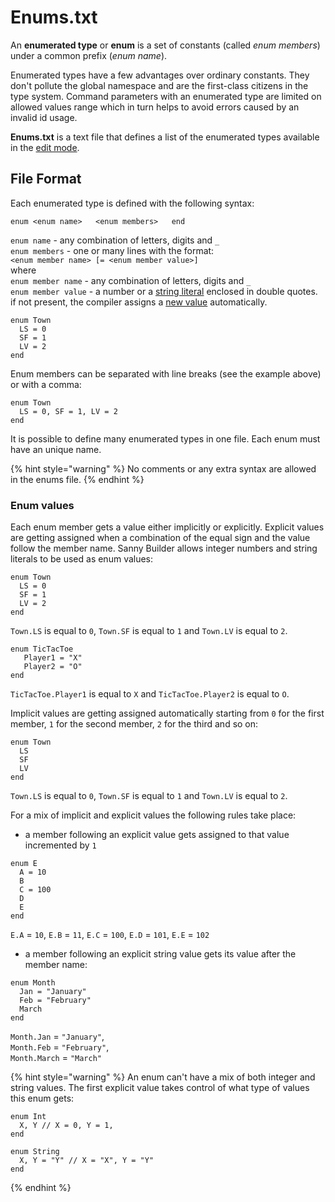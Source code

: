 # Enums.txt

An **enumerated type** or **enum** is a set of constants \(called _enum members_\) under a common prefix \(_enum name_\). 

Enumerated types have a few advantages over ordinary constants. They don't pollute the global namespace and are the first-class citizens in the type system. Command parameters with an enumerated type are limited on allowed values range which in turn helps to avoid errors caused by an invalid id usage.

**Enums.txt** is a text file that defines a list of the enumerated types available in the [edit mode](./).

## File Format

Each enumerated type is defined with the following syntax:

`enum <enum name>  
<enum members>  
end`

`enum name` -  any combination of letters, digits and `_`   
`enum members` - one or many lines with the format:  
    `<enum member name> [= <enum member value>]`   
    where  
    `enum member name` - any combination of letters, digits and `_`   
    `enum member value` - a number or a [string literal](../coding/data-types.md#string-literals) enclosed in double quotes. if not present, the compiler assigns a [new value](enums.txt.md#enum-values) automatically.

```text
enum Town
  LS = 0
  SF = 1
  LV = 2
end
```

Enum members can be separated with line breaks \(see the example above\) or with a comma:

```text
enum Town
  LS = 0, SF = 1, LV = 2
end
```

It is possible to define many enumerated types in one file. Each enum must have an unique name.

{% hint style="warning" %}
No comments or any extra syntax are allowed in the enums file.
{% endhint %}

### Enum values

Each enum member gets a value either implicitly or explicitly. Explicit values are getting assigned when a combination of the equal sign and the value follow the member name. Sanny Builder allows integer numbers and string literals to be used as enum values:

```text
enum Town
  LS = 0
  SF = 1
  LV = 2
end
```

`Town.LS` is equal to `0`, `Town.SF` is equal to `1` and `Town.LV` is equal to `2`.

```text
enum TicTacToe
   Player1 = "X"
   Player2 = "O"
end
```

`TicTacToe.Player1` is equal to `X` and `TicTacToe.Player2` is equal to `O`.

Implicit values are getting assigned automatically starting from `0` for the first member, `1` for the second member, `2` for the third and so on:

```text
enum Town
  LS
  SF
  LV
end
```

`Town.LS` is equal to `0`, `Town.SF` is equal to `1` and `Town.LV` is equal to `2`.

For a mix of implicit and explicit values the following rules take place:

* a member following an explicit value gets assigned to that value incremented by `1`

```text
enum E
  A = 10
  B
  C = 100
  D
  E
end
```

`E.A` = `10`, `E.B` = `11`, `E.C` = `100`, `E.D` = `101`, `E.E` = `102`

*  a member following an explicit string value gets its value after the member name:

```text
enum Month
  Jan = "January"
  Feb = "February"
  March
end
```

`Month.Jan` = `"January"`,   
`Month.Feb` = `"February"`,   
`Month.March` = `"March"`

{% hint style="warning" %}
An enum can't have a mix of both integer and string values.  The first explicit value takes control of what type of values this enum gets:

```text
enum Int
  X, Y // X = 0, Y = 1,
end

enum String
  X, Y = "Y" // X = "X", Y = "Y"
end

```
{% endhint %}

